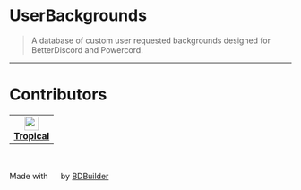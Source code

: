 # UserBackgrounds

> A database of custom user requested backgrounds designed for BetterDiscord and Powercord.
<hr/>

# Contributors
<table>
<tr>
    
<td align="center">
    <img src="https://github.com/Tropix126.png" width="25" /><br/>
    <a href="https://github.com/Tropix126"><strong>Tropical</strong></a>
</td>

</tr>
</table>
<br/>

<span>Made with <img src="https://discord.com/assets/0483f2b648dcc986d01385062052ae1c.svg" width="15" /> by <a href="https://github.com/Kyza/bdbuilder">BDBuilder</a></span>